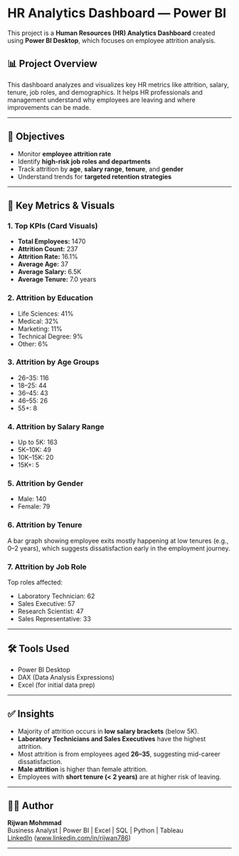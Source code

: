 # HR Analytics Dashboard — Power BI

This project is a **Human Resources (HR) Analytics Dashboard** created using **Power BI Desktop**, which focuses on employee attrition analysis.

## 📊 Project Overview

This dashboard analyzes and visualizes key HR metrics like attrition, salary, tenure, job roles, and demographics. It helps HR professionals and management understand why employees are leaving and where improvements can be made.

---

## 🎯 Objectives

- Monitor **employee attrition rate**
- Identify **high-risk job roles and departments**
- Track attrition by **age**, **salary range**, **tenure**, and **gender**
- Understand trends for **targeted retention strategies**

---

## 📌 Key Metrics & Visuals

### 1. **Top KPIs (Card Visuals)**
- **Total Employees:** 1470
- **Attrition Count:** 237
- **Attrition Rate:** 16.1%
- **Average Age:** 37
- **Average Salary:** 6.5K
- **Average Tenure:** 7.0 years

### 2. **Attrition by Education**
- Life Sciences: 41%
- Medical: 32%
- Marketing: 11%
- Technical Degree: 9%
- Other: 6%

### 3. **Attrition by Age Groups**
- 26–35: 116
- 18–25: 44
- 36–45: 43
- 46–55: 26
- 55+: 8

### 4. **Attrition by Salary Range**
- Up to 5K: 163
- 5K–10K: 49
- 10K–15K: 20
- 15K+: 5

### 5. **Attrition by Gender**
- Male: 140
- Female: 79

### 6. **Attrition by Tenure**
A bar graph showing employee exits mostly happening at low tenures (e.g., 0–2 years), which suggests dissatisfaction early in the employment journey.

### 7. **Attrition by Job Role**
Top roles affected:
- Laboratory Technician: 62
- Sales Executive: 57
- Research Scientist: 47
- Sales Representative: 33

---

## 🛠 Tools Used
- Power BI Desktop
- DAX (Data Analysis Expressions)
- Excel (for initial data prep)

---

## ✅ Insights

- Majority of attrition occurs in **low salary brackets** (below 5K).
- **Laboratory Technicians and Sales Executives** have the highest attrition.
- Most attrition is from employees aged **26–35**, suggesting mid-career dissatisfaction.
- **Male attrition** is higher than female attrition.
- Employees with **short tenure (< 2 years)** are at higher risk of leaving.

---

## 🙋‍♂️ Author

**Rijwan Mohmmad**  
Business Analyst | Power BI | Excel | SQL | Python | Tableau  
[LinkedIn](#) (www.linkedin.com/in/rijwan786)

---

